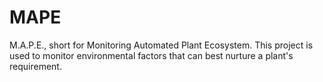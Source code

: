 # MAPE
M.A.P.E., short for Monitoring Automated Plant Ecosystem. This project is used to monitor environmental factors that can best nurture a plant's requirement.
